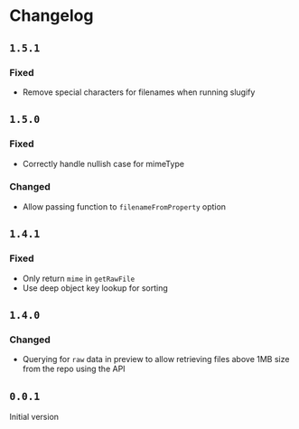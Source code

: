 # Changelog

## `1.5.1`

### Fixed

- Remove special characters for filenames when running slugify

## `1.5.0`

### Fixed

- Correctly handle nullish case for mimeType

### Changed

- Allow passing function to `filenameFromProperty` option

## `1.4.1`

### Fixed

- Only return `mime` in `getRawFile`
- Use deep object key lookup for sorting

## `1.4.0`

### Changed

- Querying for `raw` data in preview to allow retrieving files above 1MB size from the repo using the API

## `0.0.1`

Initial version
